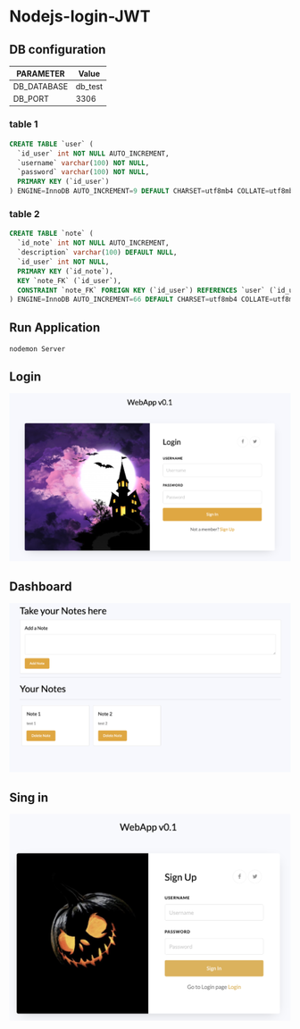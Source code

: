# Nodejs-login-JWT


## DB configuration

PARAMETER  | Value
------------- | -------------
DB_DATABASE  | db_test
DB_PORT  |  3306


### table 1
~~~~sql
CREATE TABLE `user` (
  `id_user` int NOT NULL AUTO_INCREMENT,
  `username` varchar(100) NOT NULL,
  `password` varchar(100) NOT NULL,
  PRIMARY KEY (`id_user`)
) ENGINE=InnoDB AUTO_INCREMENT=9 DEFAULT CHARSET=utf8mb4 COLLATE=utf8mb4_0900_ai_ci;
 ~~~~
 
### table 2
~~~~sql
CREATE TABLE `note` (
  `id_note` int NOT NULL AUTO_INCREMENT,
  `description` varchar(100) DEFAULT NULL,
  `id_user` int NOT NULL,
  PRIMARY KEY (`id_note`),
  KEY `note_FK` (`id_user`),
  CONSTRAINT `note_FK` FOREIGN KEY (`id_user`) REFERENCES `user` (`id_user`)
) ENGINE=InnoDB AUTO_INCREMENT=66 DEFAULT CHARSET=utf8mb4 COLLATE=utf8mb4_0900_ai_ci;
 ~~~~


## Run Application
```
nodemon Server 
```

## Login
![Screenshot](screenshot1.png)
## Dashboard
![Screenshot](screenshot2.png)
## Sing in
![Screenshot](screenshot3.png)

